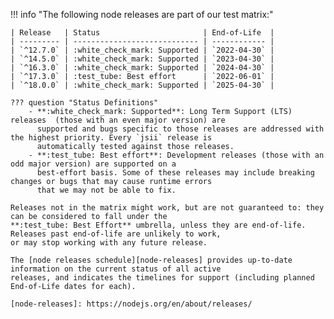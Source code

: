 !!! info "The following node releases are part of our test matrix:"

    | Release   | Status                       | End-of-Life  |
    | --------- | ---------------------------- | ------------ |
    | `^12.7.0` | :white_check_mark: Supported | `2022-04-30` |
    | `^14.5.0` | :white_check_mark: Supported | `2023-04-30` |
    | `^16.3.0` | :white_check_mark: Supported | `2024-04-30` |
    | `^17.3.0` | :test_tube: Best effort      | `2022-06-01` |
    | `^18.0.0` | :white_check_mark: Supported | `2025-04-30` |

    ??? question "Status Definitions"
        - **:white_check_mark: Supported**: Long Term Support (LTS) releases  (those with an even major version) are
          supported and bugs specific to those releases are addressed with the highest priority. Every `jsii` release is
          automatically tested against those releases.
        - **:test_tube: Best effort**: Development releases (those with an odd major version) are supported on a
          best-effort basis. Some of these releases may include breaking changes or bugs that may cause runtime errors
          that we may not be able to fix.

    Releases not in the matrix might work, but are not guaranteed to: they can be considered to fall under the
    **:test_tube: Best Effort** umbrella, unless they are end-of-life. Releases past end-of-life are unlikely to work,
    or may stop working with any future release.

    The [node releases schedule][node-releases] provides up-to-date information on the current status of all active
    releases, and indicates the timelines for support (including planned End-of-Life dates for each).

    [node-releases]: https://nodejs.org/en/about/releases/


